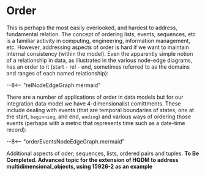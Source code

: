 # Order

This is perhaps the most easily overlooked, and hardest to address, fundamental relation.  The concept of ordering lists, events, sequences, etc is a familiar activity in computing, engineering, information management, etc.  However, addressing aspects of order is hard if we want to maintain internal consistency (within the model).  Even the apparently simple notion of a relationship in data, as illustrated in the various node-edge diagrams, has an order to it (start - rel - end, sometimes referred to as the domains and ranges of each named relationship):

--8<-- "relNodeEdgeGraph.mermaid"

There are a number of applications of order in data models but for our integration data model we have 4-dimensionalist comittments.  These include dealing with events (that are temporal boundaries of states, one at the start, `beginning`, and end, `ending`) and various ways of ordering those events (perhaps with a metric that represents time such as a date-time record):

--8<-- "orderEventsNodeEdgeGraph.mermaid"

Additional aspects of oder; sequences, lists, ordered pairs and tuples.
__To Be Completed.  Advanced topic for the extension of HQDM to address multidimensional_objects, using 15926-2 as an example__
